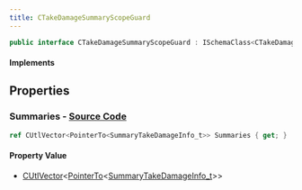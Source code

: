 ```yaml
---
title: CTakeDamageSummaryScopeGuard
---
```


```csharp
public interface CTakeDamageSummaryScopeGuard : ISchemaClass<CTakeDamageSummaryScopeGuard>, ISchemaField, ISchemaClass, INativeHandle
```

#### Implements

## Properties

### **Summaries** - [Source Code](https://github.com/swiftly-solution/swiftlys2/blob/main/managed/src/SwiftlyS2.Generated/Schemas/Interfaces/CTakeDamageSummaryScopeGuard.cs#L16)

```csharp
ref CUtlVector<PointerTo<SummaryTakeDamageInfo_t>> Summaries { get; }
```

#### Property Value

- [CUtlVector](/docs/api/-1)<[PointerTo](/docs/api/shared/natives/pointerto-1)<[SummaryTakeDamageInfo_t](/docs/api/shared/schemadefinitions/summarytakedamageinfo_t)>>

